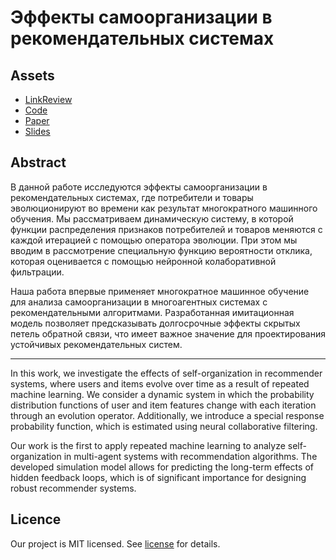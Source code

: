 # Эффекты самоорганизации в рекомендательных системах

## Assets

- [LinkReview](link_review.md)
- [Code](code)
- [Paper](paper)
- [Slides](slides)

## Abstract

В данной работе исследуются эффекты самоорганизации в рекомендательных системах, где потребители и товары эволюционируют во времени как результат многократного машинного обучения. Мы рассматриваем динамическую систему, в которой функции распределения признаков потребителей и товаров меняются с каждой итерацией с помощью оператора эволюции. При этом мы вводим в рассмотрение специальную функцию вероятности отклика, которая оценивается с помощью нейронной колаборативной фильтрации.

Наша работа впервые применяет многократное машинное обучение для анализа самоорганизации в многоагентных системах с рекомендательными алгоритмами. Разработанная имитационная модель позволяет предсказывать долгосрочные эффекты скрытых петель обратной связи, что имеет важное значение для проектирования устойчивых рекомендательных систем.

----
In this work, we investigate the effects of self-organization in recommender systems, where users and items evolve over time as a result of repeated machine learning. We consider a dynamic system in which the probability distribution functions of user and item features change with each iteration through an evolution operator. Additionally, we introduce a special response probability function, which is estimated using neural collaborative filtering.

Our work is the first to apply repeated machine learning to analyze self-organization in multi-agent systems with recommendation algorithms. The developed simulation model allows for predicting the long-term effects of hidden feedback loops, which is of significant importance for designing robust recommender systems.

## Licence

Our project is MIT licensed. See [license](LICENSE) for details.
